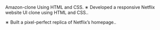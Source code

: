 Amazon-clone
Using HTML and CSS. ∗ Developed a responsive Netflix website UI clone using HTML and CSS..

∗ Built a pixel-perfect replica of Netflix’s homepage..
